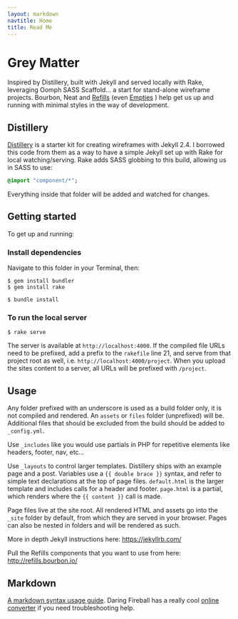 ```yaml
---
layout: markdown
navtitle: Home
title: Read Me
---
```


Grey Matter
===========

Inspired by Distillery, built with Jekyll and served locally with Rake, leveraging Oomph SASS Scaffold&hellip; a start for stand-alone wireframe projects. Bourbon, Neat and [Refills](http://refills.bourbon.io/) (even [Empties](http://empties.bourbon.io/) ) help get us up and running with minimal styles in the way of development. 


## Distillery
[Distillery](https://github.com/thinkshout/distillery/tree/master/_assets) is a starter kit for creating wireframes with Jekyll 2.4. I borrowed this code from them as a way to have a simple Jekyll set up with Rake for local watching/serving. Rake adds SASS globbing to this build, allowing us in SASS to use: 

```sass
@import "component/*";
```

Everything inside that folder will be added and watched for changes. 


## Getting started
To get up and running:

### Install dependencies
Navigate to this folder in your Terminal, then:

```
$ gem install bundler
$ gem install rake

$ bundle install
```

### To run the local server

```
$ rake serve
```

The server is available at `http://localhost:4000`. If the compiled file URLs need to be prefixed, add a prefix to the `rakefile` line 21, and serve from that project root as well, i.e. `http://localhost:4000/project`. When you upload the sites content to a server, all URLs will be prefixed with `/project`.

## Usage
Any folder prefixed with an underscore is used as a build folder only, it is not compiled and rendered. An `assets` or `files` folder (unprefixed) will be. Additional files that should be excluded from the build should be added to `_config.yml`.

Use `_includes` like you would use partials in PHP for repetitive elements like headers, footer, nav, etc…

Use `_layouts` to control larger templates. Distillery ships with an example page and a post. Variables use a `{{ double brace }}` syntax, and refer to simple text declarations at the top of page files. `default.html` is the larger template and includes calls for a header and footer. `page.html` is a partial, which renders where the `{{ content }}` call is made. 

Page files live at the site root. All rendered HTML and assets go into the `_site` folder by default, from which they are served in your browser. Pages can also be nested in folders and will be rendered as such. 

More in depth Jekyll instructions here: https://jekyllrb.com/

Pull the Refills components that you want to use from here: http://refills.bourbon.io/


## Markdown
[A markdown syntax usage guide](https://github.com/fletcher/MultiMarkdown/blob/master/Documentation/Markdown%20Syntax.md). Daring Fireball has a really cool [online converter](http://daringfireball.net/projects/markdown/dingus) if you need troubleshooting help.